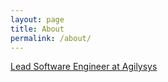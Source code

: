 ```yaml
---
layout: page
title: About
permalink: /about/
---
```


[Lead Software Engineer at Agilysys](https://in.linkedin.com/in/ramThirupathy)

